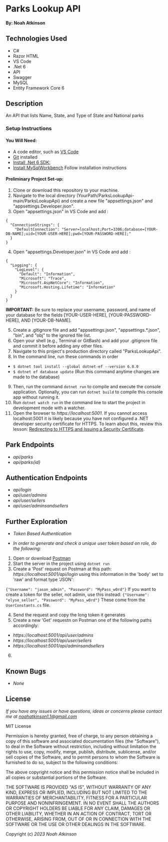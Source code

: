 # Parks Lookup API

#### By: Noah Atkinson

## Technologies Used

* C#
* Razor HTML
* VS Code
* .Net 6
* API
* Swagger
* MySQL
* Entity Framework Core 6

## Description
An API that lists Name, State, and Type of State and National parks

### Setup Instructions

#### You Will Need: 

* A code editor, such as [VS Code](https://code.visualstudio.com/)
* [Git](https://github.com/) installed
* [Install .Net 6 SDK:](https://www.learnhowtoprogram.com/c-and-net/getting-started-with-c/installing-c-and-net)
* [Install MySqlWorkbench](https://www.mysql.com/products/workbench/) Follow installation instructions 


#### Preliminary Project Set-up:
1. Clone or download this repository to your machine.
2. Navigate to the local directory (YourPath/ParksLookupApi-main/ParksLookupApi) and create a new file "appsettings.json" and "appsettings.Developer.json".
3. Open "appsettings.json" in VS Code and add :
  ```
  {
    "ConnectionStrings": {
      "DefaultConnection": "Server=localhost;Port=3306;database=[YOUR-DB-NAME];uid=[YOUR-USER-HERE];pwd=[YOUR-PASSWORD-HERE];"
    }
  }
  ```
4. Open "appsettings.Developer.json" in VS Code and add :
  ```
  {
    "Logging": {
      "LogLevel": {
        "Default": "Information",
        "Microsoft": "Trace",
        "Microsoft.AspNetCore": "Information",
        "Microsoft.Hosting.Lifetime": "Information"
      }
    }
  }
  ```

**IMPORTANT:** Be sure to replace your username, password, and name of your database for the fields [YOUR-USER-HERE], [YOUR-PASSWORD-HERE], AND [YOUR-DB-NAME].

5. Create a .gitignore file and add "appsettings.json", "appsettings.*.json", "bin", and "obj" to the ignored file list.  
6. Open your shell (e.g., Terminal or GitBash) and add your .gitignore file and commit it before adding any other files. 
7. Navigate to this project's production directory called "ParksLookupApi". 
8. In the command line, run these commands in order
 * `$ dotnet tool install --global dotnet-ef --version 6.0.0` 
 * `$ dotnet ef database update` (Run this command anytime changes are made to the database)
 
9. Then, run the command `dotnet run` to compile and execute the console application. Optionally, you can run `dotnet build` to compile this console app without running it.
10. Run `dotnet watch run` in the command line to start the project in development mode with a watcher.
11. Open the browser to _https://localhost:5001_. If you cannot access localhost:5001 it is likely because you have not configured a .NET developer security certificate for HTTPS. To learn about this, review this lesson: [Redirecting to HTTPS and Issuing a Security Certificate](https://www.learnhowtoprogram.com/c-and-net/basic-web-applications/redirecting-to-https-and-issuing-a-security-certificate).

## Park Endpoints

* _api/parks_
* _api/parks{id}_

## Authentication Endpoints

* _api/login_
* _api/user/admins_
* _api/user/sellers_
* _api/user/adminsandsellers_

## Further Exploration

* _Token Based Authentication_

* _In order to generate and check a unique user token based on role, do the following:_

1. Open or download [Postman](https://www.postman.com/downloads/)
2. Start the server in the project using `dotnet run`
3. Create a 'Post' request on Postman at this path: _https://localhost:5001/api/login_ 
using this information in the 'body' set to 'raw' and format type 'JSON':

```{"Username": "jason_admin", "Password": "MyPass_w0rd"}```
If you want to create a token for the seller, not admin, use this instead:
```{"Username": "elyse_seller", "Password": "MyPass_w0rd"}```
These come from the `UserConstants.cs` file.

4. Send the request and copy the long token it generates
5. Create a new 'Get' requestn on Postman one of the following paths accordingly:

* _https://localhost:5001/api/user/admins_
* _https://localhost:5001/api/user/sellers_
* _https://localhost:5001/api/adminsandsellers_

6.


## Known Bugs

* _None_

## License

_If you have any issues or have questions, ideas or concerns please contact me at [noahatkinson1.1@gmail.com](mailto:noahatkinson1.1@gmail.com)_

MIT License

Permission is hereby granted, free of charge, to any person obtaining a copy
of this software and associated documentation files (the "Software"), to deal
in the Software without restriction, including without limitation the rights
to use, copy, modify, merge, publish, distribute, sublicense, and/or sell
copies of the Software, and to permit persons to whom the Software is
furnished to do so, subject to the following conditions:

The above copyright notice and this permission notice shall be included in all
copies or substantial portions of the Software.

THE SOFTWARE IS PROVIDED "AS IS", WITHOUT WARRANTY OF ANY KIND, EXPRESS OR
IMPLIED, INCLUDING BUT NOT LIMITED TO THE WARRANTIES OF MERCHANTABILITY,
FITNESS FOR A PARTICULAR PURPOSE AND NONINFRINGEMENT. IN NO EVENT SHALL THE
AUTHORS OR COPYRIGHT HOLDERS BE LIABLE FOR ANY CLAIM, DAMAGES OR OTHER
LIABILITY, WHETHER IN AN ACTION OF CONTRACT, TORT OR OTHERWISE, ARISING FROM,
OUT OF OR IN CONNECTION WITH THE SOFTWARE OR THE USE OR OTHER DEALINGS IN THE
SOFTWARE.

Copyright (c) _2023_ _Noah Atkinson_